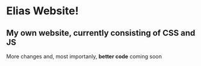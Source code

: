 # Elias Website!
## My own website, currently consisting of CSS and JS

More changes and, most importanly, **better code** coming soon